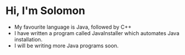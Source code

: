 # Hi, I'm Solomon

* My favourite language is Java, followed by C++
* I have written a program called JavaInstaller which automates Java installation.
* I will be writing more Java programs soon.
